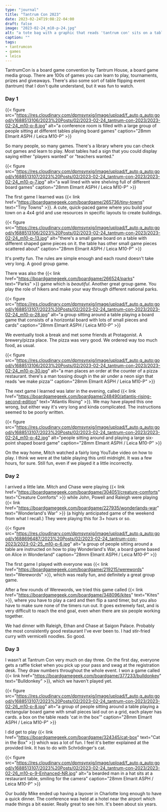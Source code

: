 ```yaml
---
type: "journal"
title: "Tantrum Con 2023"
date: 2023-02-24T19:08:22-04:00
draft: false
image: "2023-02-24_m10-p-24.jpg"
alt: "a tote bag with a graphic that reads 'tantrum con' sits on a table in a large hotel conference room full of people playing board games"
caption: ""
tags:
- tantrumcon
- games
- leica
---
```


TantrumCon is a board game convention by Tantrum House, a board game media group. There are 100s of games you can learn to play, tournaments, prizes and giveaways. There's also some sort of table flipping event (tantrum) that I don't quite understand, but it was fun to watch.

### Day 1

{{< figure src="https://res.cloudinary.com/dpmsynxig/image/upload/f_auto,q_auto:good/v1688513106/2023%20Posts/02/2023-02-24_tantrum-con-2023/2023-02-24_m10-p-8.jpg" alt="a conference room is filled with a large group of people sitting at different tables playing board games" caption="28mm Elmarit ASPH / Leica M10-P" >}}

So many people, so many games. There's a library where you can check out games and learn to play. Most tables had a sign that you could display saying either "players wanted" or "teachers wanted." 

{{< figure src="https://res.cloudinary.com/dpmsynxig/image/upload/f_auto,q_auto:good/v1688513107/2023%20Posts/02/2023-02-24_tantrum-con-2023/2023-02-24_m10-p-7.jpg" alt="a wall lined with wire shelving full of different board games" caption="28mm Elmarit ASPH / Leica M10-P" >}}

The first game I learned was {{< link href="https://boardgamegeek.com/boardgame/265736/tiny-towns" text="Tiny Towns" >}}. A cute, quick-paced game where you build your town on a 4x4 grid and use resources in specific layouts to create buildings.

{{< figure src="https://res.cloudinary.com/dpmsynxig/image/upload/f_auto,q_auto:good/v1688513106/2023%20Posts/02/2023-02-24_tantrum-con-2023/2023-02-24_m10-p-13.jpg" alt="there's a small game board on a table with different shaped game pieces on it. the table has other small game pieces scattered about" caption="28mm Elmarit ASPH / Leica M10-P" >}}

It's pretty fun. The rules are simple enough and each round doesn't take very long. A good group game.

There was also the {{< link href="https://boardgamegeek.com/boardgame/266524/parks" text="Parks" >}} game which is _beautiful_. Another great group game. You play the role of hikers and make your way through different national parks.

{{< figure src="https://res.cloudinary.com/dpmsynxig/image/upload/f_auto,q_auto:good/v1688513107/2023%20Posts/02/2023-02-24_tantrum-con-2023/2023-02-24_m10-p-28.jpg" alt="a group sitting around a table playing a board game that consists of a horizontal board with lots of small pieces and cards" caption="28mm Elmarit ASPH / Leica M10-P" >}}

We eventually took a break and met some friends at Protagonist. A brewery/pizza place. The pizza was very good. We ordered way too much food, as usual.

{{< figure src="https://res.cloudinary.com/dpmsynxig/image/upload/f_auto,q_auto:good/v1688513106/2023%20Posts/02/2023-02-24_tantrum-con-2023/2023-02-24_m10-p-30.jpg" alt="a man places an order at the counter of a pizza restaurant. there's a man tossing dough in the air under a neon sign that reads 'we make pizza'" caption="28mm Elmarit ASPH / Leica M10-P" >}}

The next game I learned was later in the evening, called {{< link href="https://boardgamegeek.com/boardgame/248490/atlantis-rising-second-edition" text="Atlantis Rising" >}}. We may have played this one wrong, but either way it's very long and kinda complicated. The instructions seemed to be poorly written. 

{{< figure src="https://res.cloudinary.com/dpmsynxig/image/upload/f_auto,q_auto:good/v1688513107/2023%20Posts/02/2023-02-24_tantrum-con-2023/2023-02-24_m10-p-42.jpg" alt="people sitting around and playing a large six-point shaped board game" caption="28mm Elmarit ASPH / Leica M10-P" >}}

On the way home, Mitch watched a fairly long YouTube video on how to play. I think we were at the table playing this until midnight. It was a few hours, for sure. Still fun, even if we played it a little incorrectly.

### Day 2

I arrived a little late. Mitch and Chase were playing {{< link href="https://boardgamegeek.com/boardgame/304051/creature-comforts" text="Creature Comforts" >}} while John, Powell and Raleigh were playing {{< link href="https://boardgamegeek.com/boardgame/227935/wonderlands-war" text="Wonderland's War" >}} (a highly anticipated game of the weekend from what I recall.) They were playing this for 3+ hours or so.

{{< figure src="https://res.cloudinary.com/dpmsynxig/image/upload/f_auto,q_auto:good/v1688696487/2023%20Posts/02/2023-02-24_tantrum-con-2023/2023-02-25_m10-p-6.jpg" alt="a group of people sitting around a table are instructed on how to play Wonderland's War, a board game based on Alice in Wonderland" caption="28mm Elmarit ASPH / Leica M10-P" >}}

The first game I played with everyone was {{< link href="https://boardgamegeek.com/boardgame/219215/werewords" text="Werewords" >}}, which was really fun, and definitely a great group game.

After a few rounds of Werewords, we tried this game called {{< link href="https://boardgamegeek.com/boardgame/348096/kites" text="Kites" >}}, where you have to play a card and then flip a sand timer, but you also have to make sure none of the timers run out. It goes extremely fast, and is very difficult to reach the end goal, even when there are six people working together.

We had dinner with Raleigh, Ethan and Chase at Saigon Palace. Probably the most consistently good restaurant I've ever been to. I had stir-fried curry with vermicelli noodles. So good.

### Day 3

I wasn't at Tantrum Con very much on day three. On the first day, everyone gets a raffle ticket when you pick up your pass and swag at the registration desk. They draw numbers throughout the whole event. I won a game called {{< link href="https://boardgamegeek.com/boardgame/377233/bulldonkey" text="Bulldonkey" >}}, which we haven't played yet.

{{< figure src="https://res.cloudinary.com/dpmsynxig/image/upload/f_auto,q_auto:good/v1688513107/2023%20Posts/02/2023-02-24_tantrum-con-2023/2023-02-26_m10-p-8.jpg" alt="a group of people sitting around a table playing a rectangular board game with small pieces laid out on a grid, each player has cards. a box on the table reads 'cat in the box'" caption="28mm Elmarit ASPH / Leica M10-P" >}}

I did get to play {{< link href="https://boardgamegeek.com/boardgame/324345/cat-box" text="Cat in the Box" >}} which was a lot of fun. I feel it's better explained at the provided link. It has to do with Schrödinger's cat.

{{< figure src="https://res.cloudinary.com/dpmsynxig/image/upload/f_auto,q_auto:good/v1688513107/2023%20Posts/02/2023-02-24_tantrum-con-2023/2023-02-26_m10-p-9-Enhanced-NR.jpg" alt="a bearded man in a hat sits at a restaurant table, smiling for the camera" caption="28mm Elmarit ASPH / Leica M10-P" >}}

Our buddy Mike ended up having a layover in Charlotte long enough to have a quick dinner. The conference was held at a hotel near the airport which made things a bit easier. Really great to see him. It's been about six years.
